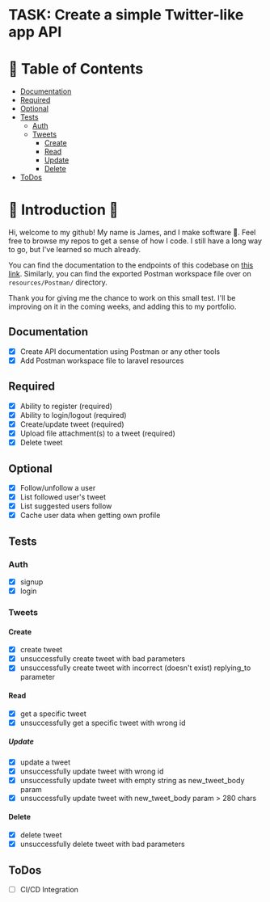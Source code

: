 # TASK: Create a simple Twitter-like app API

# 📍 Table of Contents
  * [Documentation](#documentation)
  * [Required](#required)
  * [Optional](#optional)
  * [Tests](#tests)
    + [Auth](#auth)
    + [Tweets](#tweets)
      - [Create](#create)
      - [Read](#read)
      - [Update](#update)
      - [Delete](#delete)
  *  [ToDos](#todos)

# 📖 Introduction 📖
Hi, welcome to my github! My name is James, and I make software 🗿.  Feel free to browse my repos to get a sense of how I code. I still have a long way to go, but I've learned so much already.   

You can find the documentation to the endpoints of this codebase on [this link](https://docs.google.com/spreadsheets/d/1QKhFJ-4LnNwW8spovTW6EZ4dwKlFmOTvUGCv1ZWWRb4/edit?usp=sharing). Similarly, you can find the exported Postman workspace file over on `resources/Postman/` directory.

Thank you for giving me the chance to work on this small test. I'll be improving on it in the coming weeks, and adding this to my portfolio.

## Documentation
- [x] Create API documentation using Postman or any other tools
- [x] Add Postman workspace file to laravel resources

## Required
- [x] Ability to register (required)
- [x] Ability to login/logout (required)
- [x] Create/update tweet (required)
- [x] Upload file attachment(s) to a tweet (required)
- [x] Delete tweet

## Optional
- [x] Follow/unfollow a user
- [x] List followed user's tweet
- [x] List suggested users follow
- [x] Cache user data when getting own profile

## Tests
### Auth
- [x] signup
- [x] login
### Tweets
#### Create
- [x] create tweet
- [x] unsuccessfully create tweet with bad parameters
- [x] unsuccessfully create tweet with incorrect (doesn't exist) replying_to parameter
#### Read
- [x] get a specific tweet
- [x] unsuccessfully get a specific tweet with wrong id
##### Update
- [x] update a tweet
- [x] unsuccessfully update tweet with wrong id
- [x] unsuccessfully update tweet with empty string as new_tweet_body param
- [x] unsuccessfully update tweet with new_tweet_body param > 280 chars
#### Delete
- [x] delete tweet
- [x] unsuccessfully delete tweet with bad parameters

## ToDos
- [ ] CI/CD Integration
